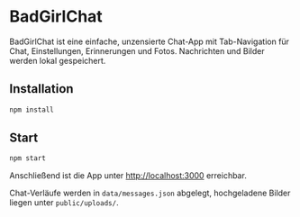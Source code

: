 # BadGirlChat

BadGirlChat ist eine einfache, unzensierte Chat-App mit Tab-Navigation für Chat, Einstellungen, Erinnerungen und Fotos. Nachrichten und Bilder werden lokal gespeichert.

## Installation

```bash
npm install
```

## Start

```bash
npm start
```

Anschließend ist die App unter [http://localhost:3000](http://localhost:3000) erreichbar.

Chat-Verläufe werden in `data/messages.json` abgelegt, hochgeladene Bilder liegen unter `public/uploads/`.
